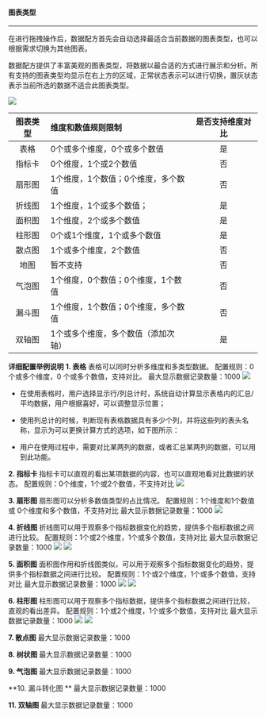 #### **图表类型**

---

在进行拖拽操作后，数据配方首先会自动选择最适合当前数据的图表类型，也可以根据需求切换为其他图表。

数据配方提供了丰富美观的图表类型，将数据以最合适的方式进行展示和分析。所有支持的图表类型均显示在右上方的区域，正常状态表示可以进行切换，置灰状态表示当前所选的数据不适合此图表类型。

![](/_book/assets/图表类型1.png)

| 图表类型 | 维度和数值规则限制 | 是否支持维度对比 |
| :---: | :--- | :---: |
| 表格 | 0个或多个维度，0个或多个数值 | 是 |
| 指标卡 | 0个维度，1个或2个数值 | 否 |
| 扇形图 | 1个维度，1个数值；0个维度，多个数值 | 否 |
| 折线图 | 1个维度，1个或多个数值； | 是 |
| 面积图 | 1个维度，2个或多个数值 | 是 |
| 柱形图 | 0个或1个维度，1个或多个数值 | 是 |
| 散点图 | 1个或多个维度，2个数值 | 否 |
| 地图 | 暂不支持 | 否 |
| 气泡图 | 1个维度，0个数值；0个维度，1个数值 | 否 |
| 漏斗图 | 1个维度，1个数值；0个维度，多个数值 | 否 |
| 双轴图 | 1个或多个维度，多个数值（添加次轴） | 是 |


**详细配置举例说明**
**1. 表格**
表格可以同时分析多维度和多类型数据。
配置规则：0 个或多个维度，0 个或多个数值，支持对比。
最大显示数据记录数量：1000
![](/assets/表格类型.png)
 * 在使用表格时，用户选择显示行/列总计时，系统自动计算显示表格内的汇总/平均数据，用户根据喜好，可以调整显示位置；

 * 使用列总计的时候，判断现有表格数据具有多少个列，并将这些列的表头名称，显示为可以更换计算方式的选项，如下图所示：

 * 用户在使用过程中，需要对比某两列的数据，或者汇总某两列的数据，可以用到此功能。

**2. 指标卡**
指标卡可以直观的看出某项数据的内容，也可以直观地看对比数据的状态。
配置规则：0个维度，1个或2个数值，不支持对比
![](/assets/指标卡类型.png)

**3. 扇形图**
扇形图可以分析多数值类型的占比情况。
配置规则：1个维度和1个数值 或 0个维度和多个数值，不支持对比
最大显示数据记录数量：1000
![](/assets/扇形图类型.png)

**4. 折线图**
折线图可以用于观察多个指标数据变化的趋势，提供多个指标数据之间进行比较。
配置规则：1个或2个维度，1个或多个数值，支持对比
最大显示数据记录数量：1000
![](/assets/折线图类型.png)
![](/assets/折线图类型（对比）.png)

**5. 面积图**
面积图作用和折线图类似，可以用于观察多个指标数据变化的趋势，提供多个指标数据之间进行比较。
配置规则：1个或2个维度，1个或多个数值，支持对比
最大显示数据记录数量：1000
![](/assets/面积图类型.png)
![](/assets/面积图类型（对比）.png)

**6. 柱形图**
柱形图可以用于观察多个指标数据，提供多个指标数据之间进行比较，直观的看出差异。
配置规则：1个或2个维度，1个或多个数值，支持对比
最大显示数据记录数量：1000
![](/assets/柱形图类型.png)
![](/assets/柱形图类型（对比）.png)

**7. 散点图**
最大显示数据记录数量：1000

**8. 树状图**
最大显示数据记录数量：1000

**9. 气泡图**
最大显示数据记录数量：1000

**10. 漏斗转化图 **
最大显示数据记录数量：1000

**11. 双轴图**
最大显示数据记录数量：1000
